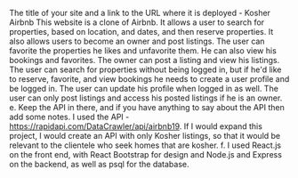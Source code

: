 The title of your site and a link to the URL where it is deployed - Kosher Airbnb
This website is a clone of Airbnb. It allows a user to search for properties, based on location, and dates, and then reserve properties. It also allows users to become an owner and post listings.
The user can favorite the properties he likes and unfavorite them. He can also view his bookings and favorites. The owner can post a listing and view his listings.
The user can search for properties without being logged in, but if he'd like to reserve, favorite, and view bookings he needs to create a user profile and be logged in. The user can update his profile when logged in as well. The user can only post listings and access his posted listings if he is an owner. 
e. Keep the API in there, and if you have anything to say about the API then
add some notes. I used the API - https://rapidapi.com/DataCrawler/api/airbnb19. If I would expand this project, I would create an API with only Kosher listings, so that it would be relevant to the clientele who seek homes that are kosher.
f. I used React.js on the front end, with React Bootstrap for design and Node.js and Express on the backend, as well as psql for the database. 
